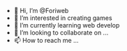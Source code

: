 - 👋 Hi, I’m @Foriweb
- 👀 I’m interested in creating games
- 🌱 I’m currently learning web develop
- 💞️ I’m looking to collaborate on ...
- 📫 How to reach me ...

<!---
Foriweb/Foriweb is a ✨ special ✨ repository because its `README.md` (this file) appears on your GitHub profile.
You can click the Preview link to take a look at your changes.
--->
